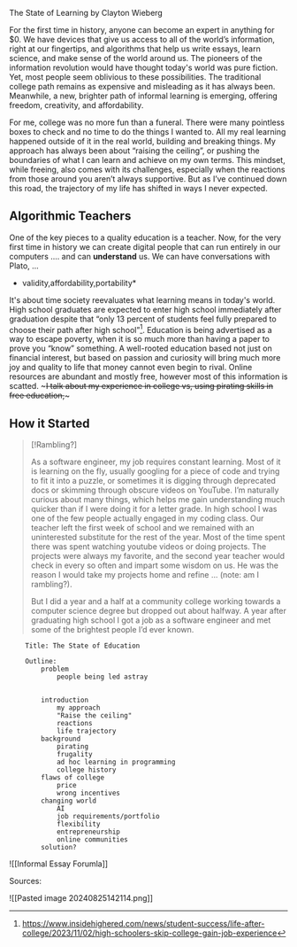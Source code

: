 


The State of Learning
by Clayton Wieberg
 
For the first time in history, anyone can become an expert in anything for $0. We have devices that give us access to all of the world’s information, right at our fingertips, and algorithms that help us write essays, learn science, and make sense of the world around us. The pioneers of the information revolution would have thought today's world was pure fiction. Yet, most people seem oblivious to these possibilities. The traditional college path remains as expensive and misleading as it has always been. Meanwhile, a new, brighter path of informal learning is emerging, offering freedom, creativity, and affordability.

For me, college was no more fun than a funeral. There were many pointless boxes to check and no time to do the things I wanted to. All my real learning happened outside of it in the real world, building and breaking things. My approach has always been about “raising the ceiling”, or pushing the boundaries of what I can learn and achieve on my own terms. This mindset, while freeing, also comes with its challenges, especially when the reactions from those around you aren’t always supportive. But as I’ve continued down this road, the trajectory of my life has shifted in ways I never expected.

## Algorithmic Teachers

One of the key pieces to a quality education is a teacher. Now, for the very first time in history we can create digital people that can run entirely in our computers .... and can **understand** us. We can have conversations with Plato, ...


* validity,affordability,portability*

















It's about time society reevaluates what learning means in today's world. High school graduates are expected to enter high school immediately after graduation despite that “only 13 percent of students feel fully prepared to choose their path after high school”[^1]. Education is being advertised as a way to escape poverty, when it is so much more than having a paper to prove you “know” something. A well-rooted education based not just on financial interest, but based on passion and curiosity will bring much more joy and quality to life that money cannot even begin to rival. Online resources are abundant and mostly free, however most of this information is scatted.  ~~~I talk about my experience in college vs, using pirating skills in free education,~~~


## How it Started

>[!Rambling?]
>
>As a software engineer, my job requires constant learning. Most of it is learning on the fly, usually googling for a piece of code and trying to fit it into a puzzle, or sometimes it is digging through deprecated docs or skimming through obscure videos on YouTube. I’m naturally curious about many things, which helps me gain understanding much quicker than if I were doing it for a letter grade. In high school I was one of the few people actually engaged in my coding class. Our teacher left the first week of school and we remained with an uninterested substitute for the rest of the year. Most of the time spent there was spent watching youtube videos or doing projects. The projects were always my favorite, and the second year teacher would check in every so often and impart some wisdom on us. He was the reason I would take my projects home and refine ... (note: am I rambling?). 
>
>But I did a year and a half at a community college working towards a computer science degree but dropped out about halfway. A year after graduating high school I got a job as a software engineer and met some of the brightest people I’d ever known. 



















```
	Title: The State of Education
	
	Outline:
		problem
			people being led astray
			
			
		introduction
			my approach
			"Raise the ceiling"
			reactions
			life trajectory
		background
			pirating
			frugality
			ad hoc learning in programming
			college history
		flaws of college
			price
			wrong incentives
		changing world 
			AI
			job requirements/portfolio
			flexibility
			entrepreneurship
			online communities
		solution?
```


![[Informal Essay Forumla]]


Sources:

![[Pasted image 20240825142114.png]]




[^1]:https://www.insidehighered.com/news/student-success/life-after-college/2023/11/02/high-schoolers-skip-college-gain-job-experience



